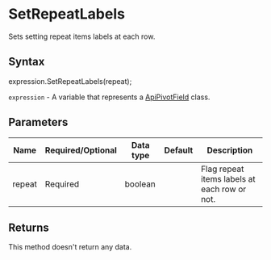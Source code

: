 # SetRepeatLabels

Sets setting repeat items labels at each row.

## Syntax

expression.SetRepeatLabels(repeat);

`expression` - A variable that represents a [ApiPivotField](../ApiPivotField.md) class.

## Parameters

| **Name** | **Required/Optional** | **Data type** | **Default** | **Description** |
| ------------- | ------------- | ------------- | ------------- | ------------- |
| repeat | Required | boolean |  | Flag repeat items labels at each row or not. |

## Returns

This method doesn't return any data.
